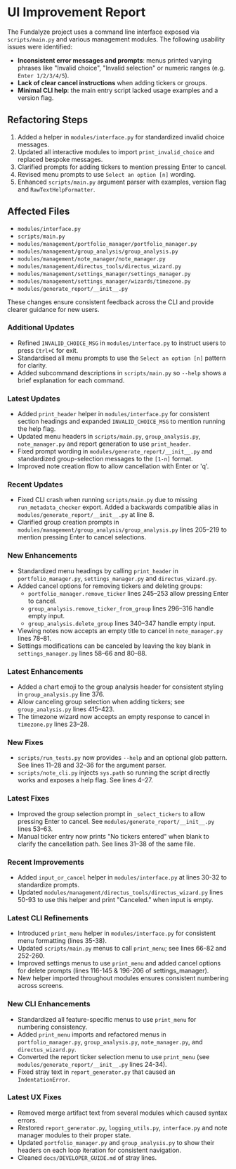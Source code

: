 # UI Improvement Report

The Fundalyze project uses a command line interface exposed via `scripts/main.py` and various management modules. The following usability issues were identified:

- **Inconsistent error messages and prompts**: menus printed varying phrases like "Invalid choice", "Invalid selection" or numeric ranges (e.g. `Enter 1/2/3/4/5`).
- **Lack of clear cancel instructions** when adding tickers or groups.
- **Minimal CLI help**: the main entry script lacked usage examples and a version flag.

## Refactoring Steps

1. Added a helper in `modules/interface.py` for standardized invalid choice messages.
2. Updated all interactive modules to import `print_invalid_choice` and replaced bespoke messages.
3. Clarified prompts for adding tickers to mention pressing Enter to cancel.
4. Revised menu prompts to use `Select an option [n]` wording.
5. Enhanced `scripts/main.py` argument parser with examples, version flag and `RawTextHelpFormatter`.

## Affected Files

- `modules/interface.py`
- `scripts/main.py`
- `modules/management/portfolio_manager/portfolio_manager.py`
- `modules/management/group_analysis/group_analysis.py`
- `modules/management/note_manager/note_manager.py`
- `modules/management/directus_tools/directus_wizard.py`
- `modules/management/settings_manager/settings_manager.py`
- `modules/management/settings_manager/wizards/timezone.py`
- `modules/generate_report/__init__.py`

These changes ensure consistent feedback across the CLI and provide clearer guidance for new users.

### Additional Updates

- Refined `INVALID_CHOICE_MSG` in `modules/interface.py` to instruct users to
  press `Ctrl+C` for exit.
- Standardised all menu prompts to use the `Select an option [n]` pattern for
  clarity.
- Added subcommand descriptions in `scripts/main.py` so `--help` shows a brief
  explanation for each command.

### Latest Updates

- Added `print_header` helper in `modules/interface.py` for consistent section
  headings and expanded `INVALID_CHOICE_MSG` to mention running the help flag.
- Updated menu headers in `scripts/main.py`, `group_analysis.py`, `note_manager.py`
  and report generation to use `print_header`.
- Fixed prompt wording in `modules/generate_report/__init__.py` and standardized
  group-selection messages to the `[1-n]` format.
- Improved note creation flow to allow cancellation with Enter or 'q'.

### Recent Updates

- Fixed CLI crash when running `scripts/main.py` due to missing
  `run_metadata_checker` export. Added a backwards compatible alias in
  `modules/generate_report/__init__.py` at line 8.
- Clarified group creation prompts in
  `modules/management/group_analysis/group_analysis.py` lines
  205–219 to mention pressing Enter to cancel selections.

### New Enhancements

- Standardized menu headings by calling `print_header` in
  `portfolio_manager.py`, `settings_manager.py` and `directus_wizard.py`.
- Added cancel options for removing tickers and deleting groups:
  - `portfolio_manager.remove_ticker` lines 245–253 allow pressing Enter to cancel.
  - `group_analysis.remove_ticker_from_group` lines 296–316 handle empty input.
  - `group_analysis.delete_group` lines 340–347 handle empty input.
- Viewing notes now accepts an empty title to cancel in
  `note_manager.py` lines 78–81.
- Settings modifications can be canceled by leaving the key blank in
  `settings_manager.py` lines 58–66 and 80–88.

### Latest Enhancements

- Added a chart emoji to the group analysis header for consistent styling in
  `group_analysis.py` line 376.
- Allow canceling group selection when adding tickers; see
  `group_analysis.py` lines 415–423.
- The timezone wizard now accepts an empty response to cancel in
  `timezone.py` lines 23–28.

### New Fixes

- `scripts/run_tests.py` now provides `--help` and an optional glob pattern.
  See lines 11–28 and 32–36 for the argument parser.
- `scripts/note_cli.py` injects `sys.path` so running the script directly works
  and exposes a help flag. See lines 4–27.

### Latest Fixes

- Improved the group selection prompt in `_select_tickers` to allow pressing
  Enter to cancel. See `modules/generate_report/__init__.py` lines 53–63.
- Manual ticker entry now prints "No tickers entered" when blank to clarify the
  cancellation path. See lines 31–38 of the same file.

### Recent Improvements
- Added `input_or_cancel` helper in `modules/interface.py` at lines 30-32 to standardize prompts.
- Updated `modules/management/directus_tools/directus_wizard.py` lines 50-93 to use this helper and print "Canceled." when input is empty.

### Latest CLI Refinements
- Introduced `print_menu` helper in `modules/interface.py` for consistent menu formatting (lines 35-38).
- Updated `scripts/main.py` menus to call `print_menu`; see lines 66-82 and 252-260.
- Improved settings menus to use `print_menu` and added cancel options for delete prompts (lines 116-145 & 196-206 of settings_manager).
- New helper imported throughout modules ensures consistent numbering across screens.


### New CLI Enhancements
- Standardized all feature-specific menus to use `print_menu` for numbering consistency.
- Added `print_menu` imports and refactored menus in `portfolio_manager.py`, `group_analysis.py`, `note_manager.py`, and `directus_wizard.py`.
- Converted the report ticker selection menu to use `print_menu` (see `modules/generate_report/__init__.py` lines 24-34).
- Fixed stray text in `report_generator.py` that caused an `IndentationError`.


### Latest UX Fixes
- Removed merge artifact text from several modules which caused syntax errors.
- Restored `report_generator.py`, `logging_utils.py`, `interface.py` and note manager modules to their proper state.
- Updated `portfolio_manager.py` and `group_analysis.py` to show their headers on each loop iteration for consistent navigation.
- Cleaned `docs/DEVELOPER_GUIDE.md` of stray lines.
